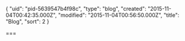 {
	"uid": "pid-5639547b4f98c",
	"type": "blog",
	"created": "2015-11-04T00:42:35.000Z",
	"modified": "2015-11-04T00:56:50.000Z",
	"title": "Blog",
	"sort": 2
}

===
